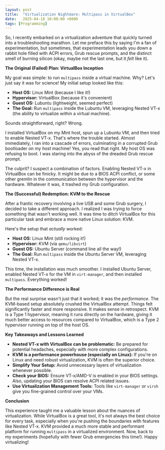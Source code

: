 ```yaml
---
layout: post
title:  "Virtualization Nightmare: Multipass in VirtualBox"
date:   2025-04-18 10:00:00 +0800
tags: [Programming]
---
```


So, I recently embarked on a virtualization adventure that quickly turned into a troubleshooting marathon. Let me preface this by saying I'm a fan of experimentation, but sometimes, that experimentation leads you down a rabbit hole filled with ACPI errors, Grub rescue prompts, and the distinct smell of burning silicon (okay, maybe not the last one, but it *felt* like it).

**The Original (Failed) Plan: VirtualBox Inception**

My goal was simple: to run `multipass` inside a virtual machine. Why?  Let's just say it was for science!  My initial setup looked like this:

*   **Host OS:** Linux Mint (because I like it!)
*   **Hypervisor:** VirtualBox (because it's convenient)
*   **Guest OS:** Lubuntu (lightweight, seemed perfect)
*   **The Goal:** Run `multipass` inside the Lubuntu VM, leveraging Nested VT-x (the ability to virtualize *within* a virtual machine).

Sounds straightforward, right? Wrong.

I installed VirtualBox on my Mint host, spun up a Lubuntu VM, and then tried to enable Nested VT-x. That's where the trouble started.  Almost immediately, I ran into a cascade of errors, culminating in a corrupted Grub bootloader on my *host* machine!  Yes, you read that right. My host OS was refusing to boot. I was staring into the abyss of the dreaded Grub rescue prompt.

The culprit?  I suspect a combination of factors. Enabling Nested VT-x in VirtualBox can be finicky. It might be due to a BIOS ACPI conflict, or some other gremlin in the communication between the hypervisor and the hardware. Whatever it was, it trashed my Grub configuration.

**The (Successful) Redemption: KVM to the Rescue**

After a frantic recovery involving a live USB and some Grub surgery, I decided to take a different approach. I realized I was trying to force something that wasn't working well.  It was time to ditch VirtualBox for this particular task and embrace a more native Linux solution: KVM.

Here's the setup that *actually* worked:

*   **Host OS:** Linux Mint (still rocking it!)
*   **Hypervisor:** KVM (via `qemu/libvirt`)
*   **Guest OS:** Ubuntu Server (command line all the way!)
*   **The Goal:** Run `multipass` inside the Ubuntu Server VM, leveraging Nested VT-x.

This time, the installation was much smoother. I installed Ubuntu Server, enabled Nested VT-x for the VM in `virt-manager`, and then installed `multipass`. Everything worked!

**The Performance Difference is Real**

But the real surprise wasn't just that it worked; it was the *performance*. The KVM-based setup absolutely crushed the VirtualBox attempt.  Things felt significantly faster and more responsive.  It makes sense in retrospect.  KVM is a Type 1 hypervisor, meaning it runs directly on the hardware, giving it much better access to resources compared to VirtualBox, which is a Type 2 hypervisor running on top of the host OS.

**Key Takeaways and Lessons Learned**

*   **Nested VT-x with VirtualBox can be problematic:** Be prepared for potential headaches, especially with more complex configurations.
*   **KVM is a performance powerhouse (especially on Linux):**  If you're on Linux and need robust virtualization, KVM is often the superior choice.
*   **Simplify Your Setup:** Avoid unnecessary layers of virtualization whenever possible.
*   **Check your BIOS:** Ensure VT-x/AMD-V is enabled in your BIOS settings. Also, updating your BIOS can resolve ACPI related issues.
*   **Use Virtualization Management Tools:** Tools like `virt-manager` or `virsh` give you fine-grained control over your VMs.

**Conclusion**

This experience taught me a valuable lesson about the nuances of virtualization. While VirtualBox is a great tool, it's not always the best choice for every task, especially when you're pushing the boundaries with features like Nested VT-x. KVM provided a much more stable and performant platform for running `multipass` in a virtualized environment. Now, back to my experiments (hopefully with fewer Grub emergencies this time!).  Happy virtualizing!
